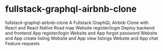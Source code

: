 # fullstack-graphql-airbnb-clone
fullstack-graphql-airbnb-clone A Fullstack GraphQL Airbnb Clone with React and React Native  Road map Website register/login Deploy backend and frontend App register/login Website and App forgot password Website and App create listing Website and App view listings Website and App chat Feature requests
